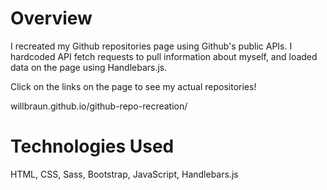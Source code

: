 # Overview
I recreated my Github repositories page using Github's public APIs. I hardcoded API fetch requests to pull information about myself, and loaded data on the page using Handlebars.js.  

Click on the links on the page to see my actual repositories!

willbraun.github.io/github-repo-recreation/

# Technologies Used
HTML, CSS, Sass, Bootstrap, JavaScript, Handlebars.js